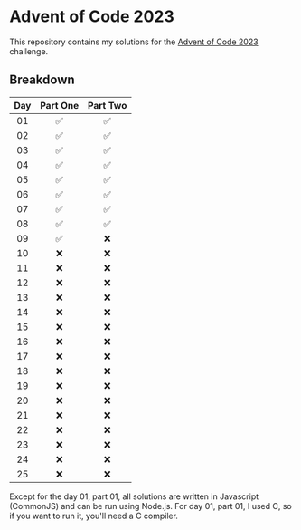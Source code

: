 # Advent of Code 2023

This repository contains my solutions for the [Advent of Code 2023](https://adventofcode.com/2023) challenge.

## Breakdown

| Day |      Part One      |      Part Two      |
| :-: | :----------------: | :----------------: |
| 01  | :white_check_mark: | :white_check_mark: |
| 02  | :white_check_mark: | :white_check_mark: |
| 03  | :white_check_mark: | :white_check_mark: |
| 04  | :white_check_mark: | :white_check_mark: |
| 05  | :white_check_mark: | :white_check_mark: |
| 06  | :white_check_mark: | :white_check_mark: |
| 07  | :white_check_mark: | :white_check_mark: |
| 08  | :white_check_mark: | :white_check_mark: |
| 09  | :white_check_mark: |        :x:         |
| 10  |        :x:         |        :x:         |
| 11  |        :x:         |        :x:         |
| 12  |        :x:         |        :x:         |
| 13  |        :x:         |        :x:         |
| 14  |        :x:         |        :x:         |
| 15  |        :x:         |        :x:         |
| 16  |        :x:         |        :x:         |
| 17  |        :x:         |        :x:         |
| 18  |        :x:         |        :x:         |
| 19  |        :x:         |        :x:         |
| 20  |        :x:         |        :x:         |
| 21  |        :x:         |        :x:         |
| 22  |        :x:         |        :x:         |
| 23  |        :x:         |        :x:         |
| 24  |        :x:         |        :x:         |
| 25  |        :x:         |        :x:         |

Except for the day 01, part 01, all solutions are written in Javascript (CommonJS) and can be run using Node.js. For day 01, part 01, I used C, so if you want to run it, you'll need a C compiler.
